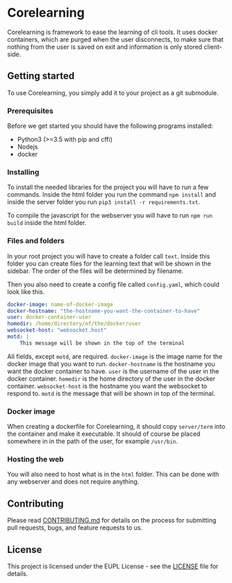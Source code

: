# Corelearning

Corelearning is framework to ease the learning of cli tools. It uses docker
containers, which are purged when the user disconnects, to make sure that
nothing from the user is saved on exit and information is only stored
client-side.

## Getting started

To use Corelearning, you simply add it to your project as a git submodule.

### Prerequisites

Before we get started you should have the following programs installed:

- Python3 (>=3.5 with pip and cffi)
- Nodejs
- docker

### Installing

To install the needed libraries for the project you will have to run a few
commands. Inside the html folder you run the command `npm install` and inside
the server folder you run `pip3 install -r requirements.txt`.

To compile the javascript for the webserver you will have to run `npm run build`
inside the html folder.

### Files and folders

In your root project you will have to create a folder call `text`. Inside this
folder you can create files for the learning text that will be shown in the
sidebar. The order of the files will be determined by filename.

Then you also need to create a config file called `config.yaml`, which could
look like this.

```yaml
docker-image: name-of-docker-image
docker-hostname: "the-hostname-you-want-the-container-to-have"
user: docker-container-user
homedir: /home/directory/of/the/docker/user
websocket-host: "websocket.host"
motd: |
    This message will be shown in the top of the terminal
```

All fields, except `motd`, are required. `docker-image` is the image name for
the docker image that you want to run. `docker-hostname` is the hostname you
want the docker container to have. `user` is the username of the user in the
docker container. `homedir` is the home directory of the user in the docker
container. `websocket-host` is the hostname you want the websocket to respond
to. `motd` is the message that will be shown in top of the terminal.

### Docker image

When creating a dockerfile for Corelearning, it should copy `server/term` into
the container and make it executable. It should of course be placed somewhere in
in the path of the user, for example `/usr/bin`.

### Hosting the web

You will also need to host what is in the `html` folder. This can be done with
any webserver and does not require anything.

## Contributing

Please read [CONTRIBUTING.md](CONTRIBUTING.md) for details on the process for
submitting pull requests, bugs, and feature requests to us.

## License

This project is licensed under the EUPL License - see the [LICENSE](LICENSE)
file for details.
